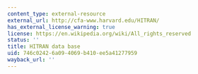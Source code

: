 ```yaml
---
content_type: external-resource
external_url: http://cfa-www.harvard.edu/HITRAN/
has_external_license_warning: true
license: https://en.wikipedia.org/wiki/All_rights_reserved
status: ''
title: HITRAN data base
uid: 746c0242-6a09-4069-b410-ee5a41277959
wayback_url: ''
---
```

